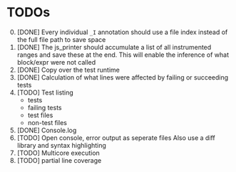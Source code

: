 # TODOs

0. [DONE] Every individual `_I` annotation should use a file index instead of the full file path to save space
1. [DONE] The js_printer should accumulate a list of all instrumented ranges and save these at the end.
    This will enable the inference of what block/expr were not called
2. [DONE] Copy over the test runtime
3. [DONE] Calculation of what lines were affected by failing or succeeding tests
4. [TODO] Test listing
    * tests
    * failing tests
    * test files
    * non-test files
5. [DONE] Console.log
6. [TODO] Open console, error output as seperate files
    Also use a diff library and syntax highlighting
7. [TODO] Multicore execution
8. [TODO] partial line coverage
